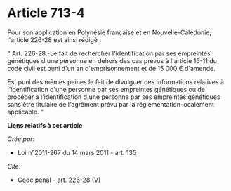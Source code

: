 # Article 713-4

Pour son application en Polynésie française et en Nouvelle-Calédonie, l'article 226-28 est ainsi rédigé : 

" Art. 226-28.-Le fait de rechercher l'identification par ses empreintes génétiques d'une personne en dehors des cas prévus à
l'article 16-11 du code civil est puni d'un an d'emprisonnement et de 15 000 € d'amende. 

Est puni des mêmes peines le fait de divulguer des informations relatives à l'identification d'une personne par ses
empreintes génétiques ou de procéder à l'identification d'une personne par ses empreintes génétiques sans être titulaire de
l'agrément prévu par la réglementation localement applicable. "

**Liens relatifs à cet article**

_Créé par_:

  - Loi n°2011-267 du 14 mars 2011 - art. 135

_Cite_:

  - Code pénal - art. 226-28 (V)
